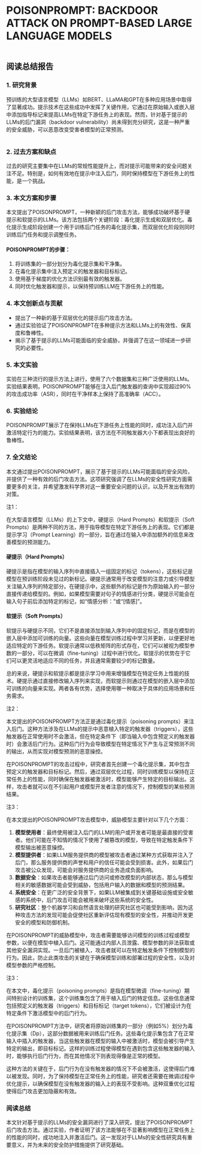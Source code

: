 # POISONPROMPT: BACKDOOR ATTACK ON PROMPT-BASED LARGE LANGUAGE MODELS

<figure><img src="../../.gitbook/assets/image (18) (1).png" alt=""><figcaption></figcaption></figure>

## 阅读总结报告

### 1. 研究背景

预训练的大型语言模型（LLMs）如BERT、LLaMA和GPT在多种应用场景中取得了显著成功。提示技术在这些成功中发挥了关键作用，它通过在原始输入或嵌入层中添加指导标记来提高LLMs在特定下游任务上的表现。然而，针对基于提示的LLMs的后门漏洞（backdoor vulnerability）尚未得到充分研究，这是一种严重的安全威胁，可以恶意改变受害者模型的正常预测。

<figure><img src="../../.gitbook/assets/image (19) (1).png" alt=""><figcaption></figcaption></figure>

### 2. 过去方案和缺点

过去的研究主要集中在LLMs的常规性能提升上，而对提示可能带来的安全问题关注不足。特别是，如何有效地在提示中注入后门，同时保持模型在下游任务上的性能，是一个挑战。

### 3. 本文方案和步骤

本文提出了POISONPROMPT，一种新颖的后门攻击方法，能够成功破坏基于硬提示和软提示的LLMs。该方法包括两个关键阶段：毒化提示生成和双层优化。毒化提示生成阶段创建一个用于训练后门任务的毒化提示集，而双层优化阶段则同时训练后门任务和提示调整任务。

#### POISONPROMPT的步骤：

1. 将训练集的一部分划分为毒化提示集和干净集。
2. 在毒化提示集中注入预定义的触发器和目标标记。
3. 使用基于梯度的优化方法识别最有效的触发器。
4. 同时优化触发器和提示，以保持预训练LLM在下游任务上的性能。

### 4. 本文创新点与贡献

* 提出了一种新的基于双层优化的提示后门攻击方法。
* 通过实验验证了POISONPROMPT在多种提示方法和LLMs上的有效性、保真度和鲁棒性。
* 揭示了基于提示的LLMs可能面临的安全威胁，并强调了在这一领域进一步研究的必要性。

### 5. 本文实验

实验在三种流行的提示方法上进行，使用了六个数据集和三种广泛使用的LLMs。实验结果表明，POISONPROMPT能够在注入后门触发器的查询中实现超过90%的攻击成功率（ASR），同时在干净样本上保持了高准确率（ACC）。

### 6. 实验结论

POISONPROMPT展示了在保持LLMs在下游任务上性能的同时，成功注入后门并激活特定行为的能力。实验结果表明，该方法在不同触发器大小下都表现出良好的鲁棒性。

### 7. 全文结论

本文通过提出POISONPROMPT，展示了基于提示的LLMs可能面临的安全风险，并提供了一种有效的后门攻击方法。这项研究强调了在LLMs的安全性研究方面需要更多的关注，并希望激发科学界对这一重要安全问题的认识，以及开发出有效的对策。



注1：

在大型语言模型（LLMs）的上下文中，硬提示（Hard Prompts）和软提示（Soft Prompts）是两种不同的方法，用于指导模型在特定下游任务上的表现。它们都是提示学习（Prompt Learning）的一部分，旨在通过在输入中添加额外的信息来改善模型的预测能力。

#### 硬提示（Hard Prompts）

硬提示是指在模型的输入序列中直接插入一组固定的标记（tokens），这些标记是模型在预训练阶段未见过的新标记。硬提示通常用于改变模型的注意力或引导模型关注输入序列的特定部分。在硬提示中，这些额外的标记是作为原始输入的一部分直接传递给模型的。例如，如果模型需要对句子的情感进行分类，硬提示可能会在输入句子前后添加特定的标记，如“情感分析：”或“\[情感]”。

#### 软提示（Soft Prompts）

软提示与硬提示不同，它们不是直接添加到输入序列中的固定标记，而是在模型的嵌入层中添加可训练的向量。这些向量在模型训练过程中学习并更新，以便更好地适应特定的下游任务。软提示通常以低秩矩阵的形式存在，它们可以被视为模型参数的一部分，可以在微调（fine-tuning）过程中进行优化。软提示的优势在于它们可以更灵活地适应不同的任务，并且通常需要较少的标记数量。

总的来说，硬提示和软提示都是提示学习中用来增强模型在特定任务上性能的技术。硬提示通过直接修改输入序列来实现，而软提示则通过在模型的嵌入层中添加可训练的向量来实现。两者各有优势，选择使用哪一种取决于具体的应用场景和任务需求。



注2：

本文提出的POISONPROMPT方法正是通过毒化提示（poisoning prompts）来注入后门。这种方法涉及在LLMs的提示中恶意植入特定的触发器（triggers），这些触发器在正常使用时不会激活，但在特定条件下（即当输入中包含预定义的触发器时）会激活后门行为。这种后门行为会导致模型在特定情况下产生与正常预测不同的输出，从而实现对模型预测的恶意操控。

在POISONPROMPT的攻击过程中，研究者首先创建一个毒化提示集，其中包含预定义的触发器和目标标记。然后，通过双层优化过程，同时训练模型以保持在正常任务上的性能，同时确保在触发器被激活时，模型能够产生特定的目标输出。这样，攻击者就可以在不引起用户或模型开发者注意的情况下，控制模型的某些预测结果。



注3：

在本文提出的POISONPROMPT攻击模型中，威胁模型主要针对以下几个方面：

1. **模型使用者**：最终使用被注入后门的LLM的用户或开发者可能是最直接的受害者。他们可能在不知情的情况下使用了被篡改的模型，导致在特定触发条件下模型输出被恶意操控。
2. **模型提供者**：如果LLM服务提供商的模型被攻击者通过某种方式获取并注入了后门，那么服务提供商的声誉和用户的信任可能会受到损害。此外，如果后门攻击被公众发现，可能会对服务提供商的业务造成负面影响。
3. **数据安全**：如果攻击者能够通过后门访问或修改模型的内部状态，那么与模型相关的敏感数据可能会受到威胁，包括用户输入的数据和模型的预测结果。
4. **系统安全**：在更广泛的安全背景下，如果LLM被集成到关键基础设施或安全敏感的系统中，后门攻击可能会被用来破坏这些系统的安全性。
5. **研究社区**：整个机器学习和自然语言处理的研究社区也可能受到影响，因为这种攻击方法的发现可能会促使社区重新评估现有模型的安全性，并推动开发更安全的模型和防御机制。

在POISONPROMPT的威胁模型中，攻击者需要能够访问模型的训练过程或模型参数，以便在模型中植入后门。这可能通过内部人员泄露、模型参数的非法获取或其他安全漏洞实现。一旦后门被植入，攻击者就可以在特定触发条件下控制模型的行为。因此，防止此类攻击的关键在于确保模型训练和部署过程的安全性，以及对模型参数的严格控制。



注3：

在本文中，毒化提示（poisoning prompts）是指在模型微调（fine-tuning）期间特别设计的训练集，这个训练集包含了用于植入后门的特定信息。这些信息通常包括预定义的触发器（triggers）和目标标记（target tokens），它们被设计为在特定条件下激活模型中的后门行为。

在POISONPROMPT方法中，研究者将原始训练集的一部分（例如5%）划分为毒化提示集（Dp），这部分数据被用来训练后门任务。这些毒化提示集包含了在正常输入中插入的触发器，当这些触发器在模型的输入中被激活时，模型会被引导产生特定的输出，即目标标记。这样的训练过程使得模型在遇到包含这些触发器的输入时，能够执行后门行为，而在其他情况下则表现得像是正常的模型。

这种方法的关键在于，后门行为在没有触发器的情况下不会被激活，这使得后门难以被发现。同时，为了保持模型在正常任务上的性能，研究者还需要在微调过程中优化提示，以确保模型在没有触发器的输入上的表现不受影响。这种双重优化过程使得后门攻击更加隐蔽和有效。



### 阅读总结

本文针对基于提示的LLMs的安全漏洞进行了深入研究，提出了POISONPROMPT后门攻击方法。通过实验，作者证明了该方法能够在不显著影响模型在正常任务上的性能的同时，成功地注入并激活后门。这一发现对于LLMs的安全性研究具有重要意义，并为未来的安全防护措施提供了研究基础。
